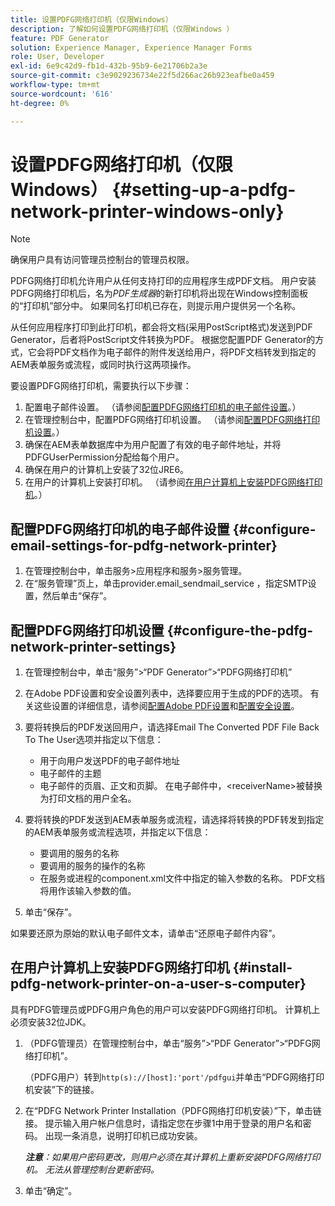 ```yaml
---
title: 设置PDFG网络打印机（仅限Windows）
description: 了解如何设置PDFG网络打印机（仅限Windows ）
feature: PDF Generator
solution: Experience Manager, Experience Manager Forms
role: User, Developer
exl-id: 6e9c42d9-fb1d-432b-95b9-6e21706b2a3e
source-git-commit: c3e9029236734e22f5d266ac26b923eafbe0a459
workflow-type: tm+mt
source-wordcount: '616'
ht-degree: 0%

---
```


# 设置PDFG网络打印机（仅限Windows） {#setting-up-a-pdfg-network-printer-windows-only}

>[!NOTE]
> 
> 确保用户具有访问管理员控制台的管理员权限。

PDFG网络打印机允许用户从任何支持打印的应用程序生成PDF文档。 用户安装PDFG网络打印机后，名为&#x200B;*PDF生成器*&#x200B;的新打印机将出现在Windows控制面板的“打印机”部分中。 如果同名打印机已存在，则提示用户提供另一个名称。

从任何应用程序打印到此打印机，都会将文档(采用PostScript格式)发送到PDF Generator，后者将PostScript文件转换为PDF。 根据您配置PDF Generator的方式，它会将PDF文档作为电子邮件的附件发送给用户，将PDF文档转发到指定的AEM表单服务或流程，或同时执行这两项操作。

要设置PDFG网络打印机，需要执行以下步骤：

1. 配置电子邮件设置。 （请参阅[配置PDFG网络打印机的电子邮件设置](setting-pdfg-network-printer-windows.md#configure-email-settings-for-pdfg-network-printer)。）
1. 在管理控制台中，配置PDFG网络打印机设置。 （请参阅[配置PDFG网络打印机设置](setting-pdfg-network-printer-windows.md#configure-the-pdfg-network-printer-settings)。）
1. 确保在AEM表单数据库中为用户配置了有效的电子邮件地址，并将PDFGUserPermission分配给每个用户。<!-- Fix broken link See Setting up and organizing users -->
1. 确保在用户的计算机上安装了32位JRE6。
1. 在用户的计算机上安装打印机。 （请参阅[在用户计算机上安装PDFG网络打印机](setting-pdfg-network-printer-windows.md#install-pdfg-network-printer-on-a-user-s-computer)。）

## 配置PDFG网络打印机的电子邮件设置 {#configure-email-settings-for-pdfg-network-printer}

1. 在管理控制台中，单击服务>应用程序和服务>服务管理。
1. 在“服务管理”页上，单击provider.email_sendmail_service ，指定SMTP设置，然后单击“保存”。

## 配置PDFG网络打印机设置 {#configure-the-pdfg-network-printer-settings}

1. 在管理控制台中，单击“服务”>“PDF Generator”>“PDFG网络打印机”
1. 在Adobe PDF设置和安全设置列表中，选择要应用于生成的PDF的选项。 有关这些设置的详细信息，请参阅[配置Adobe PDF设置](/help/forms/using/admin-help/configuring-pdf-settings.md#configuring-adobe-pdf-settings)和[配置安全设置](/help/forms/using/admin-help/configuring-security-settings.md#configuring-security-settings)。
1. 要将转换后的PDF发送回用户，请选择Email The Converted PDF File Back To The User选项并指定以下信息：

   * 用于向用户发送PDF的电子邮件地址
   * 电子邮件的主题
   * 电子邮件的页眉、正文和页脚。 在电子邮件中，&lt;receiverName>被替换为打印文档的用户全名。

1. 要将转换的PDF发送到AEM表单服务或流程，请选择将转换的PDF转发到指定的AEM表单服务或流程选项，并指定以下信息：

   * 要调用的服务的名称
   * 要调用的服务的操作的名称
   * 在服务或进程的component.xml文件中指定的输入参数的名称。 PDF文档将用作该输入参数的值。

1. 单击“保存”。

如果要还原为原始的默认电子邮件文本，请单击“还原电子邮件内容”。

## 在用户计算机上安装PDFG网络打印机 {#install-pdfg-network-printer-on-a-user-s-computer}

具有PDFG管理员或PDFG用户角色的用户可以安装PDFG网络打印机。 计算机上必须安装32位JDK。

1. （PDFG管理员）在管理控制台中，单击“服务”>“PDF Generator”>“PDFG网络打印机”。

   （PDFG用户）转到`http(s)://[host]:'port'/pdfgui`并单击“PDFG网络打印机安装”下的链接。

1. 在“PDFG Network Printer Installation（PDFG网络打印机安装）”下，单击链接。 提示输入用户帐户信息时，请指定您在步骤1中用于登录的用户名和密码。 出现一条消息，说明打印机已成功安装。

   ***注意&#x200B;**：如果用户密码更改，则用户必须在其计算机上重新安装PDFG网络打印机。 无法从管理控制台更新密码。*

1. 单击“确定”。
